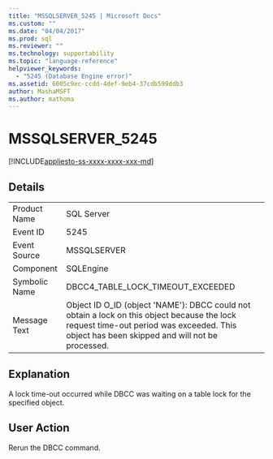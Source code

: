 ```yaml
---
title: "MSSQLSERVER_5245 | Microsoft Docs"
ms.custom: ""
ms.date: "04/04/2017"
ms.prod: sql
ms.reviewer: ""
ms.technology: supportability
ms.topic: "language-reference"
helpviewer_keywords: 
  - "5245 (Database Engine error)"
ms.assetid: 6005c9ec-ccdd-4def-9eb4-37cdb599ddb3
author: MashaMSFT
ms.author: mathoma
---
```

# MSSQLSERVER_5245
[!INCLUDE[appliesto-ss-xxxx-xxxx-xxx-md](../../includes/appliesto-ss-xxxx-xxxx-xxx-md.md)]
  
## Details  
  
|||  
|-|-|  
|Product Name|SQL Server|  
|Event ID|5245|  
|Event Source|MSSQLSERVER|  
|Component|SQLEngine|  
|Symbolic Name|DBCC4_TABLE_LOCK_TIMEOUT_EXCEEDED|  
|Message Text|Object ID O_ID (object 'NAME'): DBCC could not obtain a lock on this object because the lock request time-out period was exceeded. This object has been skipped and will not be processed.|  
  
## Explanation  
A lock time-out occurred while DBCC was waiting on a table lock for the specified object.  
  
## User Action  
Rerun the DBCC command.  
  
